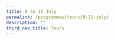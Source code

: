 ```yaml
---
title: 9 to 11 July
permalink: /programmes/tours/9-11-july/
description: ""
third_nav_title: Tours
---
```

